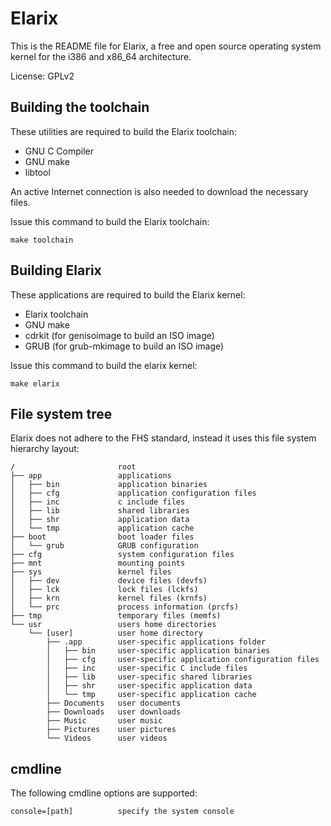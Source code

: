 # Elarix

This is the README file for Elarix, a free and open source operating system
kernel for the i386 and x86\_64 architecture.

License: GPLv2


## Building the toolchain

These utilities are required to build the Elarix toolchain:

* GNU C Compiler
* GNU make
* libtool

An active Internet connection is also needed to download the necessary files.

Issue this command to build the Elarix toolchain:

	make toolchain


## Building Elarix

These applications are required to build the Elarix kernel:

* Elarix toolchain
* GNU make
* cdrkit (for genisoimage to build an ISO image)
* GRUB (for grub-mkimage to build an ISO image)

Issue this command to build the elarix kernel:

	make elarix


## File system tree

Elarix does not adhere to the FHS standard, instead it uses this
file system hierarchy layout:

	/                       root
	├── app                 applications
	│   ├── bin             application binaries
	│   ├── cfg             application configuration files
	│   ├── inc             c include files
	│   ├── lib             shared libraries
	│   ├── shr             application data
	│   └── tmp             application cache
	├── boot                boot loader files
	│   └── grub            GRUB configuration
	├── cfg                 system configuration files
	├── mnt                 mounting points
	├── sys                 kernel files
	│   ├── dev             device files (devfs)
	│   ├── lck             lock files (lckfs)
	│   ├── krn             kernel files (krnfs)
	│   └── prc             process information (prcfs)
	├── tmp                 temporary files (memfs)
	└── usr                 users home directories
	    └── [user]          user home directory
	        ├── .app        user-specific applications folder
	        │   ├── bin     user-specific application binaries
	        │   ├── cfg     user-specific application configuration files
	        │   ├── inc     user-specific C include files
	        │   ├── lib     user-specific shared libraries
	        │   ├── shr     user-specific application data
	        │   └── tmp     user-specific application cache
	        ├── Documents   user documents
	        ├── Downloads   user downloads
	        ├── Music       user music
	        ├── Pictures    user pictures
	        └── Videos      user videos

## cmdline

The following cmdline options are supported:

	console=[path]          specify the system console
